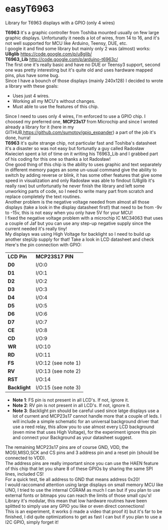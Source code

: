 easyT6963
=========

Library for T6963 displays with a GPIO (only 4 wires)

<b>T6963</b> it's a graphic controller from Toshiba mounted usually on few large graphic displays. Unfortunatly it needs a lot of wires, from 14 to 16, and it's not well supported for MCU like Arduino, Teensy, DUE, etc.<br>
I google it and find some library but mainly only 2 was (almost) works:<br>
<b>U8glib</b> https://code.google.com/p/u8glib/<br>
<b>T6963_Lib</b> http://code.google.com/p/arduino-t6963c/<br>
The first one it's really basic and have no DUE or Teensy3 support, second one was pretty interesting but it's quite old and uses hardware mapped pins, plus have some bug.<br>
Since I have a bounch of those displays (mainly 240x128) I decided to wrote a library with these goals:<br>

 - Uses just 4 wires.
 - Working all my MCU's without changes.
 - Must able to use the features of this chip.

Since I need to uses only 4 wires, I'm enforced to use a GPIO chip. I choosed my preferred one, <b>MCP23s17</b> from Microchip and since I wroted already a library for it (here in my GITHUB,https://github.com/sumotoy/gpio_expander) a part of the job it's done, hurra!<br>
<b>T6963</b> it's quite strange chip, not particular fast and Toshiba's datasheet it's a disaster so was not easy but fortunatly a guy called Radosław Kwiecień spent a lot of time on it writing his T6963_Lib and I grabbed part of his coding for this one so thanks a lot Radosław!<br>
One good thing of this chip is the ability to uses graphic and text separately in different memory pages an some un-usual command give the ability to switch by adding reverse or blink, it has some other features that give some speed in visualization and only Radosław was able to findout (U8glib it's really raw) but unfortunatly he never finish the library and left some unworking parts of code, so I need to write many part from scratch and replace completely the text routines.<br>
Another problem is the negative voltage needed from almost all those displays (take a look in the display datasheet first!) that need to be from -9v to -15v, this is not easy when you only have 5V for your MCU!<br>
I fixed the negative voltage problem with a microchip IC MC34063 that uses a couple of Jaf but you can use any step-up negative supply since the current needed it's really tiny!<br>
My displays was using High Voltage for backlight so I need to build up another stepUp supply for that! Take a look in LCD datasheet and check<br>
Here's the pin connection with GPIO:<br>
<table>
<tr>
<td><b>LCD Pin</b></td><td><b>MCP23S17 PIN</b></td>
</tr>
<tr>
<td><b>D0</b></td><td>I/O:0</td>
</tr>
<tr>
<td><b>D1</b></td><td>I/O:1</td>
</tr>
<tr>
<td><b>D2</b></td><td>I/O:2</td>
</tr>
<tr>
<td><b>D3</b></td><td>I/O:3</td>
</tr>
<tr>
<td><b>D4</b></td><td>I/O:4</td>
</tr>
<tr>
<td><b>D5</b></td><td>I/O:5</td>
</tr>
<tr>
<td><b>D6</b></td><td>I/O:6</td>
</tr>
<tr>
<td><b>D7</b></td><td>I/O:7</td>
</tr>
<tr>
<td><b>CE</b></td><td>I/O:8</td>
</tr>
<tr>
<td><b>CD</b></td><td>I/O:9</td>
</tr>
<tr>
<td><b>WR</b></td><td>I/O:10</td>
</tr>
<tr>
<td><b>RD</b></td><td>I/O:11</td>
</tr>
<tr>
<td><b>FS</b></td><td>I/O:12 (see note 1)</td>
</tr>
<tr>
<td><b>RV</b></td><td>I/O:13 (see note 2)</td>
</tr>
<tr>
<td><b>RST</b></td><td>I/O:14</td>
</tr>
<tr>
<td><b>Backlight</b></td><td>I/O:15 (see note 3)</td>
</tr>
</table>

 - <b>Note 1</b>: FS pin is not present in all LCD's. If not, ignore it.
 - <b>Note 2</b>: RV pin is not present in all LCD's. If not, ignore it.
 - <b>Note 3</b>: Backlight pin should be careful used since latge displays use a lot of current and MCP23s17 cannot handle more that a couple of leds. I will include a simple schematic for an universal background driver that use a reed relay, this allow you to use almost every LCD background (even mine that uses High Voltage), for the experiment ignore this pin and connect your Background as your datasheet suggest.<br>

The remaining MCP23s17 pins are of course GND, VDD, the MOSI,MISO,SCK and CS pins and 3 address pin and a reset pin (should be connected to VDD).<br>
The address pins are really important since you can use the HAEN feature of this chip that let you share 8 of these GPIOs by sharing the same SPI lines, included CS!<br>
For a quick test, tie all address to GND that means address 0x20!<br>
I would raccomand attention using large displays on small memory MCU like UNO, I tried to use the internal CGRAM as much I can but if you plan to use external fonts or bitmaps you can reach the limits of those small cpu's!<br>
Library it's modular, this mean that low hardware routines have been splitted to simply use any GPIO you like or even direct connections!<br>
This is an experiment, it works (i made a video that proof it) but it's far to be finished, I did quite optimizations to get as fast I can but if you plan to use a I2C GPIO, simply forget it!<br>

